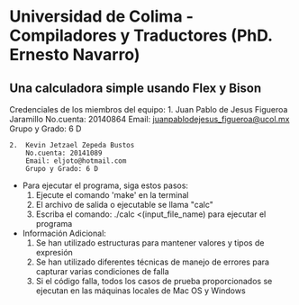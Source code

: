 # Universidad de Colima - Compiladores y Traductores (PhD. Ernesto Navarro)

## Una calculadora simple usando Flex y Bison

Credenciales de los miembros del equipo:
    1.  Juan Pablo de Jesus Figueroa Jaramillo
        No.cuenta: 20140864
        Email: juanpablodejesus_figueroa@ucol.mx
        Grupo y Grado: 6 D 

    2.  Kevin Jetzael Zepeda Bustos
        No.cuenta: 20141089 
        Email: eljoto@hotmail.com
        Grupo y Grado: 6 D 



- Para ejecutar el programa, siga estos pasos:
    1. Ejecute el comando 'make' en la terminal
    2. El archivo de salida o ejecutable se llama "calc"
    3. Escriba el comando: ./calc <(input_file_name) para ejecutar el programa
- Información Adicional:
    1. Se han utilizado estructuras para mantener valores y tipos de expresión
    2. Se han utilizado diferentes técnicas de manejo de errores para capturar varias condiciones de falla
    3. Si el código falla, todos los casos de prueba proporcionados se ejecutan en las máquinas locales de Mac OS y Windows
